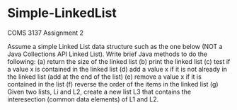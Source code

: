 # Simple-LinkedList
COMS 3137 Assignment 2

Assume a simple Linked List data structure such as the one below (NOT a Java
Collections API Linked List). Write brief Java methods to do the following:
  (a) return the size of the linked list
  (b) print the linked list
  (c) test if a value x is contained in the linked list
  (d) add a value x if it is not already in the linked list (add at the end of the list)
  (e) remove a value x if it is contained in the list
  (f) reverse the order of the items in the linked list
  (g) Given two lists, Li and L2, create a new list L3 that contains the interesection (common
  data elements) of L1 and L2.
